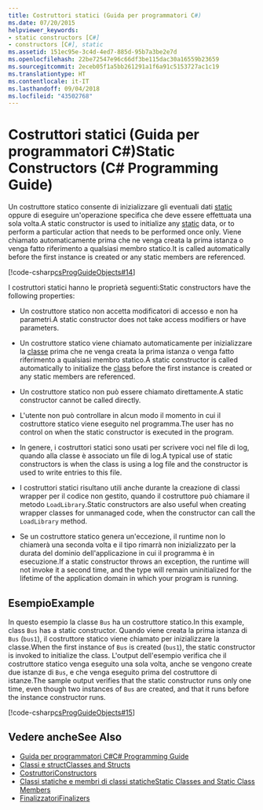 ```yaml
---
title: Costruttori statici (Guida per programmatori C#)
ms.date: 07/20/2015
helpviewer_keywords:
- static constructors [C#]
- constructors [C#], static
ms.assetid: 151ec95e-3c4d-4ed7-885d-95b7a3be2e7d
ms.openlocfilehash: 22be72547e96c66df3be115dac30a16559b23659
ms.sourcegitcommit: 2eceb05f1a5bb261291a1f6a91c5153727ac1c19
ms.translationtype: HT
ms.contentlocale: it-IT
ms.lasthandoff: 09/04/2018
ms.locfileid: "43502768"
---
```

# <a name="static-constructors-c-programming-guide"></a><span data-ttu-id="1beef-102">Costruttori statici (Guida per programmatori C#)</span><span class="sxs-lookup"><span data-stu-id="1beef-102">Static Constructors (C# Programming Guide)</span></span>
<span data-ttu-id="1beef-103">Un costruttore statico consente di inizializzare gli eventuali dati [static](../../../csharp/language-reference/keywords/static.md) oppure di eseguire un'operazione specifica che deve essere effettuata una sola volta.</span><span class="sxs-lookup"><span data-stu-id="1beef-103">A static constructor is used to initialize any [static](../../../csharp/language-reference/keywords/static.md) data, or to perform a particular action that needs to be performed once only.</span></span> <span data-ttu-id="1beef-104">Viene chiamato automaticamente prima che ne venga creata la prima istanza o venga fatto riferimento a qualsiasi membro statico.</span><span class="sxs-lookup"><span data-stu-id="1beef-104">It is called automatically before the first instance is created or any static members are referenced.</span></span>  
  
 [!code-csharp[csProgGuideObjects#14](../../../csharp/programming-guide/classes-and-structs/codesnippet/CSharp/static-constructors_1.cs)]  
  
 <span data-ttu-id="1beef-105">I costruttori statici hanno le proprietà seguenti:</span><span class="sxs-lookup"><span data-stu-id="1beef-105">Static constructors have the following properties:</span></span>  
  
-   <span data-ttu-id="1beef-106">Un costruttore statico non accetta modificatori di accesso e non ha parametri.</span><span class="sxs-lookup"><span data-stu-id="1beef-106">A static constructor does not take access modifiers or have parameters.</span></span>  
  
-   <span data-ttu-id="1beef-107">Un costruttore statico viene chiamato automaticamente per inizializzare la [classe](../../../csharp/language-reference/keywords/class.md) prima che ne venga creata la prima istanza o venga fatto riferimento a qualsiasi membro statico.</span><span class="sxs-lookup"><span data-stu-id="1beef-107">A static constructor is called automatically to initialize the [class](../../../csharp/language-reference/keywords/class.md) before the first instance is created or any static members are referenced.</span></span>  
  
-   <span data-ttu-id="1beef-108">Un costruttore statico non può essere chiamato direttamente.</span><span class="sxs-lookup"><span data-stu-id="1beef-108">A static constructor cannot be called directly.</span></span>  
  
-   <span data-ttu-id="1beef-109">L'utente non può controllare in alcun modo il momento in cui il costruttore statico viene eseguito nel programma.</span><span class="sxs-lookup"><span data-stu-id="1beef-109">The user has no control on when the static constructor is executed in the program.</span></span>  
  
-   <span data-ttu-id="1beef-110">In genere, i costruttori statici sono usati per scrivere voci nel file di log, quando alla classe è associato un file di log.</span><span class="sxs-lookup"><span data-stu-id="1beef-110">A typical use of static constructors is when the class is using a log file and the constructor is used to write entries to this file.</span></span>  
  
-   <span data-ttu-id="1beef-111">I costruttori statici risultano utili anche durante la creazione di classi wrapper per il codice non gestito, quando il costruttore può chiamare il metodo `LoadLibrary`.</span><span class="sxs-lookup"><span data-stu-id="1beef-111">Static constructors are also useful when creating wrapper classes for unmanaged code, when the constructor can call the `LoadLibrary` method.</span></span>  
  
-   <span data-ttu-id="1beef-112">Se un costruttore statico genera un'eccezione, il runtime non lo chiamerà una seconda volta e il tipo rimarrà non inizializzato per la durata del dominio dell'applicazione in cui il programma è in esecuzione.</span><span class="sxs-lookup"><span data-stu-id="1beef-112">If a static constructor throws an exception, the runtime will not invoke it a second time, and the type will remain uninitialized for the lifetime of the application domain in which your program is running.</span></span>  
  
## <a name="example"></a><span data-ttu-id="1beef-113">Esempio</span><span class="sxs-lookup"><span data-stu-id="1beef-113">Example</span></span>  
 <span data-ttu-id="1beef-114">In questo esempio la classe `Bus` ha un costruttore statico.</span><span class="sxs-lookup"><span data-stu-id="1beef-114">In this example, class `Bus` has a static constructor.</span></span> <span data-ttu-id="1beef-115">Quando viene creata la prima istanza di `Bus` (`bus1`), il costruttore statico viene chiamato per inizializzare la classe.</span><span class="sxs-lookup"><span data-stu-id="1beef-115">When the first instance of `Bus` is created (`bus1`), the static constructor is invoked to initialize the class.</span></span> <span data-ttu-id="1beef-116">L'output dell'esempio verifica che il costruttore statico venga eseguito una sola volta, anche se vengono create due istanze di `Bus`, e che venga eseguito prima del costruttore di istanze.</span><span class="sxs-lookup"><span data-stu-id="1beef-116">The sample output verifies that the static constructor runs only one time, even though two instances of `Bus` are created, and that it runs before the instance constructor runs.</span></span>  
  
 [!code-csharp[csProgGuideObjects#15](../../../csharp/programming-guide/classes-and-structs/codesnippet/CSharp/static-constructors_2.cs)]  
  
## <a name="see-also"></a><span data-ttu-id="1beef-117">Vedere anche</span><span class="sxs-lookup"><span data-stu-id="1beef-117">See Also</span></span>

- [<span data-ttu-id="1beef-118">Guida per programmatori C#</span><span class="sxs-lookup"><span data-stu-id="1beef-118">C# Programming Guide</span></span>](../../../csharp/programming-guide/index.md)  
- [<span data-ttu-id="1beef-119">Classi e struct</span><span class="sxs-lookup"><span data-stu-id="1beef-119">Classes and Structs</span></span>](../../../csharp/programming-guide/classes-and-structs/index.md)  
- [<span data-ttu-id="1beef-120">Costruttori</span><span class="sxs-lookup"><span data-stu-id="1beef-120">Constructors</span></span>](../../../csharp/programming-guide/classes-and-structs/constructors.md)  
- [<span data-ttu-id="1beef-121">Classi statiche e membri di classi statiche</span><span class="sxs-lookup"><span data-stu-id="1beef-121">Static Classes and Static Class Members</span></span>](../../../csharp/programming-guide/classes-and-structs/static-classes-and-static-class-members.md)  
- [<span data-ttu-id="1beef-122">Finalizzatori</span><span class="sxs-lookup"><span data-stu-id="1beef-122">Finalizers</span></span>](../../../csharp/programming-guide/classes-and-structs/destructors.md)
